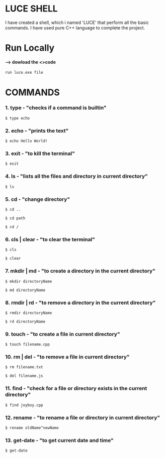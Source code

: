# LUCE SHELL

I have created a shell, which i named 'LUCE' that perform all the basic commands. I have used pure C++ language to complete the project.

# Run Locally
#### --> dowload the <>code
```
run luce.exe file
```

# COMMANDS

### 1. type - "checks if a command is builtin"
```
$ type echo
```

### 2. echo - "prints the text"
```
$ echo Hello World!
```

### 3. exit - "to kill the terminal"
```
$ exit
```

### 4. ls - "lists all the files and directory in current directory"
```
$ ls
```

### 5. cd - "change directory"

```
$ cd ..
```
```
$ cd path
```
```
$ cd /
```

### 6. cls | clear - "to clear the terminal"
```
$ cls
```
```
$ clear
```

### 7. mkdir | md - "to create a directory in the current directory"
```
$ mkdir directoryName
```
```
$ md directoryName
```

### 8. rmdir | rd - "to remove a directory in the current directory"
```
$ rmdir directoryName
```
```
$ rd directoryName
```

### 9. touch - "to create a file in current directory"
```
$ touch filename.cpp
```
### 10. rm | del - "to remove a file in current directory"
```
$ rm filename.txt
```
```
$ del filename.js
```

### 11. find - "check for a file or directory exists in the current directory"
```
$ find joyboy.cpp
```

### 12. rename - "to rename a file or directory in current directory"
```
$ rename oldName^newName
```

### 13. get-date - "to get current date and time"
```
$ get-date
```